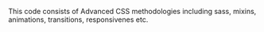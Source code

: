 This code consists of Advanced CSS methodologies including sass, mixins, animations, transitions, responsivenes etc.
